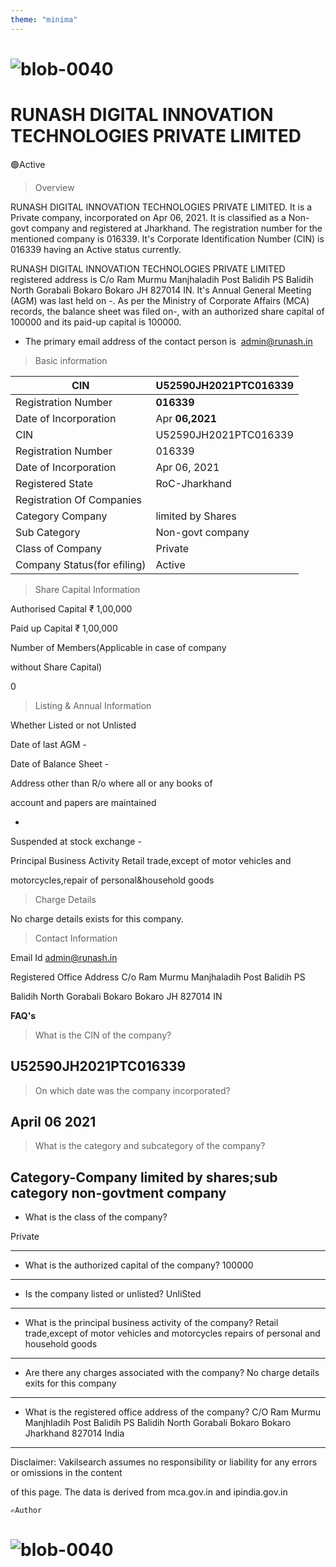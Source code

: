 ```yaml
---
theme: "minima"
---
```

# ![blob-0040](https://user-images.githubusercontent.com/61916324/132724592-e5bef25e-36d9-4da8-bbc6-84a24183c8e2.png) 

# RUNASH DIGITAL INNOVATION TECHNOLOGIES PRIVATE LIMITED

🟢Active

>Overview

RUNASH DIGITAL INNOVATION TECHNOLOGIES PRIVATE LIMITED. It is a Private company, incorporated on Apr 06, 2021. It is classified as a Non-govt company and registered at Jharkhand. The registration number for the mentioned company is 016339. It's Corporate Identification Number (CIN) is 016339
having an Active status currently.

RUNASH DIGITAL INNOVATION TECHNOLOGIES PRIVATE LIMITED registered address is C/o Ram Murmu
Manjhaladih Post Balidih PS Balidih North Gorabali Bokaro Bokaro JH 827014 IN. It's Annual General
Meeting (AGM) was last held on -. As per the Ministry of Corporate Affairs (MCA) records, the balance sheet
was filed on-, with an authorized share capital of 100000 and its paid-up capital is 100000.

- The primary email address of the contact person is  admin@runash.in

>Basic information
>
| CIN | U52590JH2021PTC016339 |
| --- | --- |
| Registration Number| **016339** |
| Date of Incorporation| Apr **06,2021** |
| CIN | U52590JH2021PTC016339 |
| Registration Number | 016339 |
| Date of Incorporation | Apr 06, 2021 |
| Registered State | RoC-Jharkhand |
| Registration Of Companies |
| Category Company | limited by Shares |
| Sub Category | Non-govt company |
| Class of Company | Private |
| Company Status(for efiling) | Active |

>Share Capital Information

Authorised Capital ₹ 1,00,000

Paid up Capital ₹ 1,00,000

Number of Members(Applicable in case of company

without Share Capital)

0

>Listing & Annual Information

Whether Listed or not Unlisted

Date of last AGM -

Date of Balance Sheet -

Address other than R/o where all or any books of

account and papers are maintained

-

Suspended at stock exchange -

Principal Business Activity Retail trade,except of motor vehicles and

motorcycles,repair of personal&household goods

>Charge Details

No charge details exists for this company.

>Contact Information

Email Id admin@runash.in

Registered Office Address C/o Ram Murmu Manjhaladih Post Balidih PS

Balidih North Gorabali Bokaro Bokaro JH 827014 IN

**FAQ's**

>What is the CIN of the company?

U52590JH2021PTC016339
---

>On which date was the company incorporated?

April 06 2021
---

>What is the category and subcategory of the company?

Category-Company limited by shares;sub category non-govtment company
---

- What is the class of the company?

Private

---

- What is the authorized capital of the company?
100000
---

- Is the company listed or unlisted?
UnliSted
---

- What is the principal business activity of the company?
Retail trade,except of motor vehicles and motorcycles repairs of personal and household goods 
---

- Are there any charges associated with the company?
No charge details exits for this company
---

- What is the registered office address of the company?
C/O Ram Murmu Manjhladih Post Balidih PS Balidih North Gorabali Bokaro Bokaro Jharkhand 827014 India 
---

Disclaimer: Vakilsearch assumes no responsibility or liability for any errors or omissions in the content

of this page. The data is derived from mca.gov.in and ipindia.gov.in

`` ✍️Author ``

# ![blob-0040](https://user-images.githubusercontent.com/61916324/132724592-e5bef25e-36d9-4da8-bbc6-84a24183c8e2.png) 


  
 


    

   

 
 

  

  

   

    














 















